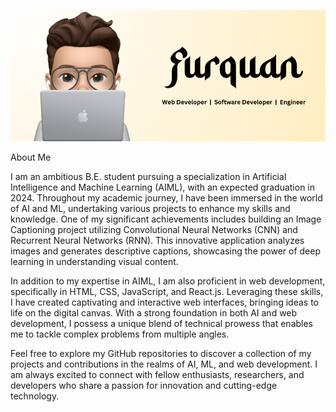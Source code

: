 ![Banner Image](Cover.png)

About Me

I am an ambitious B.E. student pursuing a specialization in Artificial Intelligence and Machine Learning (AIML), with an expected graduation in 2024. Throughout my academic journey, I have been immersed in the world of AI and ML, undertaking various projects to enhance my skills and knowledge. One of my significant achievements includes building an Image Captioning project utilizing Convolutional Neural Networks (CNN) and Recurrent Neural Networks (RNN). This innovative application analyzes images and generates descriptive captions, showcasing the power of deep learning in understanding visual content.

In addition to my expertise in AIML, I am also proficient in web development, specifically in HTML, CSS, JavaScript, and React.js. Leveraging these skills, I have created captivating and interactive web interfaces, bringing ideas to life on the digital canvas. With a strong foundation in both AI and web development, I possess a unique blend of technical prowess that enables me to tackle complex problems from multiple angles.

Feel free to explore my GitHub repositories to discover a collection of my projects and contributions in the realms of AI, ML, and web development. I am always excited to connect with fellow enthusiasts, researchers, and developers who share a passion for innovation and cutting-edge technology.
